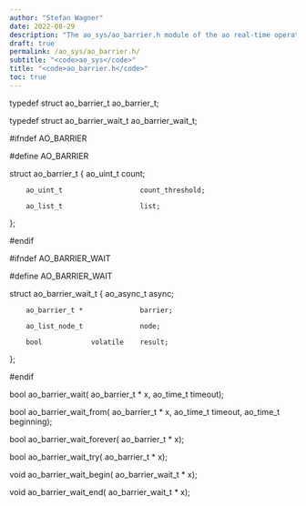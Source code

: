 ```yaml
---
author: "Stefan Wagner"
date: 2022-08-29
description: "The ao_sys/ao_barrier.h module of the ao real-time operating system."
draft: true
permalink: /ao_sys/ao_barrier.h/ 
subtitle: "<code>ao_sys</code>"
title: "<code>ao_barrier.h</code>"
toc: true
---
```


typedef struct  ao_barrier_t        ao_barrier_t;

typedef struct  ao_barrier_wait_t   ao_barrier_wait_t;

#ifndef AO_BARRIER

#define AO_BARRIER

struct  ao_barrier_t
{
        ao_uint_t                   count;

        ao_uint_t                   count_threshold;

        ao_list_t                   list;
};

#endif

#ifndef AO_BARRIER_WAIT

#define AO_BARRIER_WAIT

struct  ao_barrier_wait_t
{
        ao_async_t                  async;

        ao_barrier_t *              barrier;

        ao_list_node_t              node;

        bool            volatile    result;
};

#endif

bool    ao_barrier_wait(            ao_barrier_t * x, ao_time_t timeout);

bool    ao_barrier_wait_from(       ao_barrier_t * x, ao_time_t timeout, ao_time_t beginning);

bool    ao_barrier_wait_forever(    ao_barrier_t * x);

bool    ao_barrier_wait_try(        ao_barrier_t * x);

void    ao_barrier_wait_begin(      ao_barrier_wait_t * x);

void    ao_barrier_wait_end(        ao_barrier_wait_t * x);

